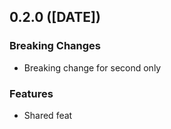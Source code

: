 ## 0.2.0 ([DATE])

### Breaking Changes

- Breaking change for second only

### Features

- Shared feat

